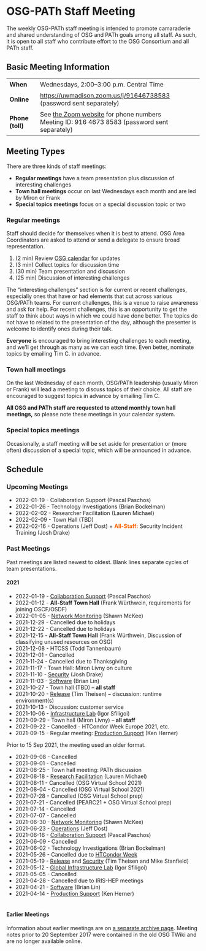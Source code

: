 # OSG-PATh Staff Meeting

The weekly OSG-PATh staff meeting is intended to promote camaraderie and
shared understanding of OSG and PATh goals among all staff.
As such, it is open to all staff who contribute effort to the OSG Consortium
and all PATh staff.

## Basic Meeting Information

<style>
  table#coordinates td { padding-top: 0.5ex; padding-bottom: 0.5ex; }
</style>
<table id="coordinates">
  <tr> <td><strong>When</strong></td> <td>Wednesdays, 2:00–3:00 p.m. Central Time</td> </tr>
  <tr>
    <td><strong>Online</strong></td>
    <td><a href="https://uwmadison.zoom.us/j/91646738583">https://uwmadison.zoom.us/j/91646738583</a> (password sent separately)</td>
  </tr>
  <tr>
    <td><strong>Phone (toll)</strong></td>
    <td>
      See <a href="https://uwmadison.zoom.us/u/abQyBkAVbS">the Zoom website</a> for phone numbers<br>
      Meeting ID: 916 4673 8583 (password sent separately)
    </td>
  </tr>
</table>

## Meeting Types

There are three kinds of staff meetings:

*  **Regular meetings** have a team presentation plus discussion of interesting challenges
*  **Town hall meetings** occur on last Wednesdays each month and are led by Miron or Frank
*  **Special topics meetings** focus on a special discussion topic or two

### Regular meetings

Staff should decide for themselves when it is best to attend.
OSG Area Coordinators are asked to attend or send a delegate to ensure broad representation.

1.  (2 min) Review [OSG calendar](https://indico.fnal.gov/categoryDisplay.py?categId=86) for updates
1.  (3 min) Collect topics for discussion time
1.  (30 min) Team presentation and discussion
1.  (25 min) Discussion of interesting challenges

The “interesting challenges” section is for current or recent challenges,
especially ones that have or had elements that cut across various OSG/PATh teams.
For current challenges, this is a venue to raise awareness and ask for help.
For recent challenges, this is an opportunity to get the staff to think about ways in which we could have done better.
The topics do not have to related to the presentation of the day,
although the presenter is welcome to identify ones during their talk.

**Everyone** is encouraged to bring interesting challenges to each meeting,
and we’ll get through as many as we can each time.
Even better, nominate topics by emailing Tim C. in advance.

### Town hall meetings

On the last Wednesday of each month, OSG/PATh leadership (usually Miron or Frank)
will lead a meeting to discuss topics of their choice.
All staff are encouraged to suggest topics in advance by emailing Tim C.

**All OSG and PATh staff are requested to attend monthly town hall meetings,**
so please note these meetings in your calendar system.

### Special topics meetings

Occasionally, a staff meeting will be set aside for presentation or (more often) discussion
of a special topic, which will be announced in advance.

## Schedule

### Upcoming Meetings

- 2022-01-19 - Collaboration Support (Pascal Paschos)
- 2022-01-26 - Technology Investigations (Brian Bockelman)
- 2022-02-02 - Researcher Facilitation (Lauren Michael)
- 2022-02-09 - Town Hall (TBD)
- 2022-02-16 - Operations (Jeff Dost) + <span style="color: #FF6600; font-weight: bold;">All-Staff:</span> Security Incident Training (Josh Drake)

### Past Meetings

Past meetings are listed newest to oldest.  Blank lines separate cycles of team presentations.

#### 2021

- 2022-01-19 - [Collaboration Support](https://docs.google.com/presentation/d/1ls4mxx5YgHAPAqGPt2sXNjVYPRz-mRgRXxhA06vVND0) (Pascal Paschos)
- 2022-01-12 - **All-Staff Town Hall** (Frank Würthwein, requirements for joining OSCF/OSDF)
- 2022-01-05 - [Network Monitoring](https://drive.google.com/file/d/1eJHu2FflMWZqCgKCbVVRXgK0RF8aiUEU/) (Shawn McKee)
- 2021-12-29 - Cancelled due to holidays
- 2021-12-22 - Cancelled due to holidays
- 2021-12-15 - **All-Staff Town Hall** (Frank Würthwein, Discussion of classifying unused resources on OSG)
- 2021-12-08 - HTCSS (Todd Tannenbaum)
- 2021-12-01 - Cancelled
- 2021-11-24 - Cancelled due to Thanksgiving
- 2021-11-17 - Town Hall: Miron Livny on culture
- 2021-11-10 - [Security](https://docs.google.com/presentation/d/1F9ON0wKbF7C7Ued9JrNlevv4oOQryz9Xev40pM4zAXU/) (Josh Drake)
- 2021-11-03 - [Software](https://docs.google.com/presentation/d/1BYjf37QDALy7FM5KFY-Ay1MuUzt1raPO5q0AtwT2pyc/) (Brian Lin)
- 2021-10-27 - Town hall (TBD) – **all staff**
- 2021-10-20 - [Release](https://docs.google.com/presentation/d/1sqq28b4yvx5-I-RP4guC6ZDGiZLZKBbXHHBqs2KWqSQ/) (Tim Theisen) &ndash; discussion: runtime environment(s)
- 2021-10-13 - Discussion: customer service
- 2021-10-06 - [Infrastructure Lab](https://drive.google.com/file/d/1rsjT5giw-6kr1YNI1TcTBw6kpzQVNmp8) (Igor Sfiligoi)
- 2021-09-29 - Town hall (Miron Livny) – **all staff**
- 2021-09-22 - Cancelled - HTCondor Week Europe 2021, etc.
- 2021-09-15 - Regular meeting: [Production Support](https://drive.google.com/file/d/1_3322DTA56kej_7JMPXAKKAT5oegoe40/) (Ken Herner)

Prior to 15 Sep 2021, the meeting used an older format.

- 2021-09-08 - Cancelled
- 2021-09-01 - Cancelled
- 2021-08-25 - Town hall meeting: PATh discussion
- 2021-08-18 - [Research Facilitation](https://docs.google.com/presentation/d/13c_KjeLp0OhZY8-7oRoIUowudWtbU9zMRauMDCMis2A/) (Lauren Michael)
- 2021-08-11 - Cancelled (OSG Virtual School 2021)
- 2021-08-04 - Cancelled (OSG Virtual School 2021)
- 2021-07-28 - Cancelled (OSG Virtual School prep)
- 2021-07-21 - Cancelled (PEARC21 + OSG Virtual School prep)
- 2021-07-14 - Cancelled
- 2021-07-07 - Cancelled
- 2021-06-30 - [Network Monitoring](https://docs.google.com/presentation/d/1axVUpJLkeG6auEkoTfdEsllYMhEFKqfGW561EufEr_k/edit#slide=id.p1) (Shawn McKee)
- 2021-06-23 - [Operations](https://docs.google.com/presentation/d/1cPhXM_izM6ZkrdX9y4TKjavcFoeh-aTVDVeugmJW6OE/) (Jeff Dost)
- 2021-06-16 - [Collaboration Support](https://docs.google.com/presentation/d/1q1VxDxXeIbC0vjOxnomh9KUu7F8B3KwF-0InmrTHOks/) (Pascal Paschos)
- 2021-06-09 - Cancelled
- 2021-06-02 - Technology Investigations (Brian Bockelman)
- 2021-05-26 - Cancelled due to [HTCondor Week](https://agenda.hep.wisc.edu/event/1579/)
- 2021-05-19 - [Release](https://docs.google.com/document/d/1i_uWrf3XzYYOogvFpWCCcf4zeYuvbRz9OIEDoPCmRoQ/) and [Security](https://drive.google.com/file/d/1rPUMHETvp837SvAXPqXDsBTBls-3k_bb/) (Tim Theisen and Mike Stanfield)
- 2021-05-12 - [Global Infrastructure Lab](https://drive.google.com/file/d/1XXswaN3LQ_U-MNVaNvStsZ4MHXRl8doe/) (Igor Sfiligoi)
- 2021-05-05 - Cancelled
- 2021-04-28 - Cancelled due to IRIS-HEP meetings
- 2021-04-21 - [Software](https://docs.google.com/presentation/d/1dNjZbaQ4bER782Pa4aJHil-NPQKxfx9BW1bylGh0GbU) (Brian Lin)
- 2021-04-14 - [Production Support](https://drive.google.com/file/d/1B5tCfNHgd3FhQ6mwhwW7GcQl42F17gJq/) (Ken Herner)

<div style="height: 0.5ex"></div>

#### Earlier Meetings

Information about earlier meetings are on [a separate archive page](ac-meeting-archive.md).  Meeting
notes prior to 20 September 2017 were contained in the old OSG TWiki and are no longer available online.
